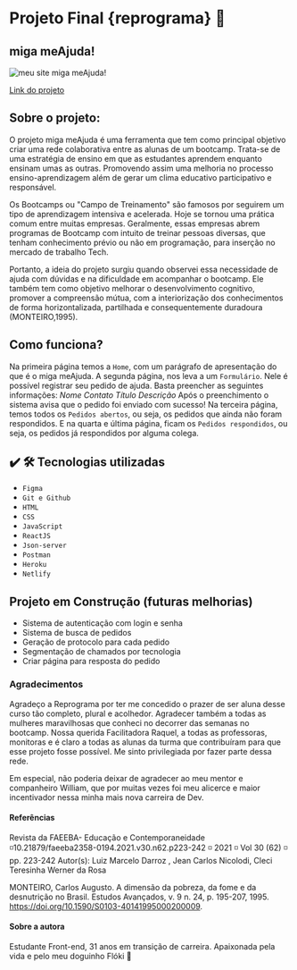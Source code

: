 # Projeto Final {reprograma} :purple_heart: 

## miga meAjuda! 

<img src="https://media0.giphy.com/media/fb4Fa1bm5UU2fjMfaj/giphy.gif?cid=790b7611458ec02845221c204338e75ff2931a59cd151df5&rid=giphy.gif&ct=g" alt="meu site miga meAjuda!"/> 


[Link do projeto](https://migameajuda.netlify.app/)



##  Sobre o projeto:


O projeto miga meAjuda é uma ferramenta que tem como principal objetivo criar uma rede colaborativa entre as alunas de um bootcamp. Trata-se de uma estratégia de ensino em que as estudantes aprendem enquanto ensinam umas as outras. Promovendo assim uma melhoria no processo ensino-aprendizagem além de gerar um clima educativo participativo e responsável.

Os Bootcamps ou "Campo de Treinamento" são famosos por seguirem um tipo de aprendizagem intensiva e acelerada. Hoje se tornou uma prática comum entre muitas empresas. Geralmente, essas empresas abrem programas de Bootcamp com intuito de treinar pessoas diversas, que tenham conhecimento prévio ou não em programação, para inserção no mercado de trabalho Tech.

Portanto, a ideia do projeto surgiu quando observei essa necessidade de ajuda com dúvidas e na dificuldade em acompanhar o bootcamp. Ele também tem como objetivo melhorar o desenvolvimento cognitivo, promover a compreensão mútua, com a interiorização dos conhecimentos de forma horizontalizada, partilhada e consequentemente duradoura (MONTEIRO,1995).


## Como funciona?


Na primeira página temos a ``Home``, com um parágrafo de apresentação do que é o miga meAjuda.
A segunda página, nos leva a um ``Formulário``. Nele é possível registrar seu pedido de ajuda. Basta preencher as seguintes informações:
_Nome_
_Contato_
_Título_
_Descrição_
Após o preenchimento o sistema avisa que o pedido foi enviado com sucesso!
Na terceira página, temos todos os ``Pedidos abertos``, ou seja, os pedidos que ainda não foram respondidos.
E na quarta e última página, ficam os ``Pedidos respondidos``, ou seja, os pedidos já respondidos por alguma colega.


## ✔️ 🛠️  Tecnologias utilizadas
 
*  ``Figma``
* ``Git e Github``
* ``HTML``
* ``CSS``
* ``JavaScript``
* ``ReactJS``
* ``Json-server``
* ``Postman``
* ``Heroku``
* ``Netlify``


## Projeto em Construção (futuras melhorias) ##

* Sistema de autenticação com login e senha
* Sistema de busca de pedidos
* Geração de protocolo para cada pedido
* Segmentação de chamados por tecnologia
* Criar página para resposta do pedido


### Agradecimentos ###

Agradeço a Reprograma por ter me concedido o prazer de ser aluna desse curso tão completo, plural e acolhedor. Agradecer também a todas as mulheres maravilhosas que conheci no decorrer das semanas no bootcamp. Nossa querida Facilitadora Raquel, a todas as professoras, monitoras e é claro a todas as alunas da turma que contribuíram para que esse projeto fosse possível. Me sinto privilegiada por fazer parte dessa rede.

Em especial, não poderia deixar de agradecer ao meu mentor e companheiro William, que por muitas vezes foi meu alicerce e maior incentivador nessa minha mais nova carreira de Dev.


#### Referências ####

Revista da FAEEBA- Educação e Contemporaneidade ◽10.21879/faeeba2358-0194.2021.v30.n62.p223-242 ◽ 2021 ◽ Vol 30 (62) ◽ pp. 223-242
Autor(s): Luiz Marcelo Darroz , Jean Carlos Nicolodi,  Cleci Teresinha Werner da Rosa

MONTEIRO, Carlos Augusto. A dimensão da pobreza, da fome e da desnutrição no Brasil. Estudos Avançados, v. 9 n. 24, p. 195-207, 1995. https://doi.org/10.1590/S0103-40141995000200009.


#### Sobre a autora ####

Estudante Front-end, 31 anos em transição de carreira.
Apaixonada pela vida e pelo meu doguinho Flóki :purple_heart: 



    
